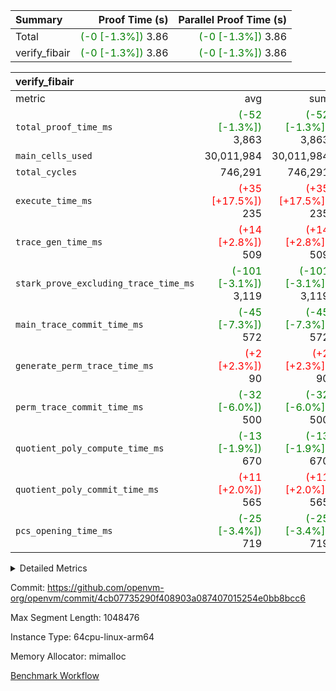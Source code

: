 | Summary | Proof Time (s) | Parallel Proof Time (s) |
|:---|---:|---:|
| Total | <span style='color: green'>(-0 [-1.3%])</span> 3.86 | <span style='color: green'>(-0 [-1.3%])</span> 3.86 |
| verify_fibair | <span style='color: green'>(-0 [-1.3%])</span> 3.86 | <span style='color: green'>(-0 [-1.3%])</span> 3.86 |


| verify_fibair |||||
|:---|---:|---:|---:|---:|
|metric|avg|sum|max|min|
| `total_proof_time_ms ` | <span style='color: green'>(-52 [-1.3%])</span> 3,863 | <span style='color: green'>(-52 [-1.3%])</span> 3,863 | <span style='color: green'>(-52 [-1.3%])</span> 3,863 | <span style='color: green'>(-52 [-1.3%])</span> 3,863 |
| `main_cells_used     ` |  30,011,984 |  30,011,984 |  30,011,984 |  30,011,984 |
| `total_cycles        ` |  746,291 |  746,291 |  746,291 |  746,291 |
| `execute_time_ms     ` | <span style='color: red'>(+35 [+17.5%])</span> 235 | <span style='color: red'>(+35 [+17.5%])</span> 235 | <span style='color: red'>(+35 [+17.5%])</span> 235 | <span style='color: red'>(+35 [+17.5%])</span> 235 |
| `trace_gen_time_ms   ` | <span style='color: red'>(+14 [+2.8%])</span> 509 | <span style='color: red'>(+14 [+2.8%])</span> 509 | <span style='color: red'>(+14 [+2.8%])</span> 509 | <span style='color: red'>(+14 [+2.8%])</span> 509 |
| `stark_prove_excluding_trace_time_ms` | <span style='color: green'>(-101 [-3.1%])</span> 3,119 | <span style='color: green'>(-101 [-3.1%])</span> 3,119 | <span style='color: green'>(-101 [-3.1%])</span> 3,119 | <span style='color: green'>(-101 [-3.1%])</span> 3,119 |
| `main_trace_commit_time_ms` | <span style='color: green'>(-45 [-7.3%])</span> 572 | <span style='color: green'>(-45 [-7.3%])</span> 572 | <span style='color: green'>(-45 [-7.3%])</span> 572 | <span style='color: green'>(-45 [-7.3%])</span> 572 |
| `generate_perm_trace_time_ms` | <span style='color: red'>(+2 [+2.3%])</span> 90 | <span style='color: red'>(+2 [+2.3%])</span> 90 | <span style='color: red'>(+2 [+2.3%])</span> 90 | <span style='color: red'>(+2 [+2.3%])</span> 90 |
| `perm_trace_commit_time_ms` | <span style='color: green'>(-32 [-6.0%])</span> 500 | <span style='color: green'>(-32 [-6.0%])</span> 500 | <span style='color: green'>(-32 [-6.0%])</span> 500 | <span style='color: green'>(-32 [-6.0%])</span> 500 |
| `quotient_poly_compute_time_ms` | <span style='color: green'>(-13 [-1.9%])</span> 670 | <span style='color: green'>(-13 [-1.9%])</span> 670 | <span style='color: green'>(-13 [-1.9%])</span> 670 | <span style='color: green'>(-13 [-1.9%])</span> 670 |
| `quotient_poly_commit_time_ms` | <span style='color: red'>(+11 [+2.0%])</span> 565 | <span style='color: red'>(+11 [+2.0%])</span> 565 | <span style='color: red'>(+11 [+2.0%])</span> 565 | <span style='color: red'>(+11 [+2.0%])</span> 565 |
| `pcs_opening_time_ms ` | <span style='color: green'>(-25 [-3.4%])</span> 719 | <span style='color: green'>(-25 [-3.4%])</span> 719 | <span style='color: green'>(-25 [-3.4%])</span> 719 | <span style='color: green'>(-25 [-3.4%])</span> 719 |



<details>
<summary>Detailed Metrics</summary>

|  | verify_program_compile_ms | total_cells | stark_prove_excluding_trace_time_ms | quotient_poly_compute_time_ms | quotient_poly_commit_time_ms | perm_trace_commit_time_ms | pcs_opening_time_ms | main_trace_commit_time_ms |
| --- | --- | --- | --- | --- | --- | --- | --- |
|  | 3 | 65,536 | 66 | 3 | 13 | 0 | 31 | 17 | 

| air_name | rows | quotient_deg | main_cols | interactions | constraints | cells |
| --- | --- | --- | --- | --- | --- | --- |
| AccessAdapterAir<2> |  | 4 |  | 5 | 12 |  | 
| AccessAdapterAir<4> |  | 4 |  | 5 | 12 |  | 
| AccessAdapterAir<8> |  | 4 |  | 5 | 12 |  | 
| FibonacciAir | 32,768 | 1 | 2 |  | 5 | 65,536 | 
| FriReducedOpeningAir |  | 4 |  | 35 | 59 |  | 
| NativePoseidon2Air<BabyBearParameters>, 1> |  | 4 |  | 31 | 302 |  | 
| PhantomAir |  | 4 |  | 3 | 4 |  | 
| ProgramAir |  | 1 |  | 1 | 4 |  | 
| VariableRangeCheckerAir |  | 1 |  | 1 | 4 |  | 
| VmAirWrapper<BranchNativeAdapterAir, BranchEqualCoreAir<1> |  | 2 |  | 11 | 23 |  | 
| VmAirWrapper<JalNativeAdapterAir, JalCoreAir> |  | 4 |  | 7 | 6 |  | 
| VmAirWrapper<NativeAdapterAir<2, 0>, PublicValuesCoreAir> |  | 4 |  | 11 | 22 |  | 
| VmAirWrapper<NativeAdapterAir<2, 1>, FieldArithmeticCoreAir> |  | 4 |  | 15 | 23 |  | 
| VmAirWrapper<NativeLoadStoreAdapterAir<1>, NativeLoadStoreCoreAir<1> |  | 4 |  | 19 | 31 |  | 
| VmAirWrapper<NativeVectorizedAdapterAir<4>, FieldExtensionCoreAir> |  | 4 |  | 15 | 23 |  | 
| VmConnectorAir |  | 4 |  | 3 | 8 |  | 
| VolatileBoundaryAir |  | 4 |  | 4 | 16 |  | 

| group | trace_gen_time_ms | total_proof_time_ms | total_cycles | total_cells | stark_prove_excluding_trace_time_ms | quotient_poly_compute_time_ms | quotient_poly_commit_time_ms | perm_trace_commit_time_ms | pcs_opening_time_ms | main_trace_commit_time_ms | main_cells_used | generate_perm_trace_time_ms | execute_time_ms |
| --- | --- | --- | --- | --- | --- | --- | --- | --- | --- | --- | --- | --- | --- |
| verify_fibair | 509 | 3,863 | 746,291 | 89,839,640 | 3,119 | 670 | 565 | 500 | 719 | 572 | 30,011,984 | 90 | 235 | 

| group | air_name | rows | prep_cols | perm_cols | main_cols | cells |
| --- | --- | --- | --- | --- | --- | --- |
| verify_fibair | AccessAdapterAir<2> | 131,072 |  | 16 | 11 | 3,538,944 | 
| verify_fibair | AccessAdapterAir<4> | 65,536 |  | 16 | 13 | 1,900,544 | 
| verify_fibair | AccessAdapterAir<8> | 32,768 |  | 16 | 17 | 1,081,344 | 
| verify_fibair | FriReducedOpeningAir | 512 |  | 76 | 64 | 71,680 | 
| verify_fibair | NativePoseidon2Air<BabyBearParameters>, 1> | 8,192 |  | 36 | 348 | 3,145,728 | 
| verify_fibair | PhantomAir | 16,384 |  | 8 | 6 | 229,376 | 
| verify_fibair | ProgramAir | 8,192 |  | 8 | 10 | 147,456 | 
| verify_fibair | VariableRangeCheckerAir | 262,144 | 2 | 8 | 1 | 2,359,296 | 
| verify_fibair | VmAirWrapper<BranchNativeAdapterAir, BranchEqualCoreAir<1> | 262,144 |  | 28 | 23 | 13,369,344 | 
| verify_fibair | VmAirWrapper<JalNativeAdapterAir, JalCoreAir> | 32,768 |  | 12 | 10 | 720,896 | 
| verify_fibair | VmAirWrapper<NativeAdapterAir<2, 1>, FieldArithmeticCoreAir> | 524,288 |  | 20 | 30 | 26,214,400 | 
| verify_fibair | VmAirWrapper<NativeLoadStoreAdapterAir<1>, NativeLoadStoreCoreAir<1> | 524,288 |  | 24 | 41 | 34,078,720 | 
| verify_fibair | VmAirWrapper<NativeVectorizedAdapterAir<4>, FieldExtensionCoreAir> | 8,192 |  | 20 | 40 | 491,520 | 
| verify_fibair | VmConnectorAir | 2 | 1 | 8 | 4 | 24 | 
| verify_fibair | VolatileBoundaryAir | 131,072 |  | 8 | 11 | 2,490,368 | 

</details>


Commit: https://github.com/openvm-org/openvm/commit/4cb07735290f408903a087407015254e0bb8bcc6

Max Segment Length: 1048476

Instance Type: 64cpu-linux-arm64

Memory Allocator: mimalloc

[Benchmark Workflow](https://github.com/openvm-org/openvm/actions/runs/12677054331)
